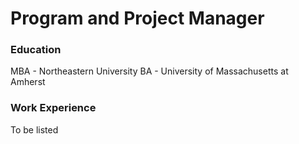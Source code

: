# Program and Project Manager

### Education
MBA - Northeastern University
BA - University of Massachusetts at Amherst

### Work Experience
To be listed
